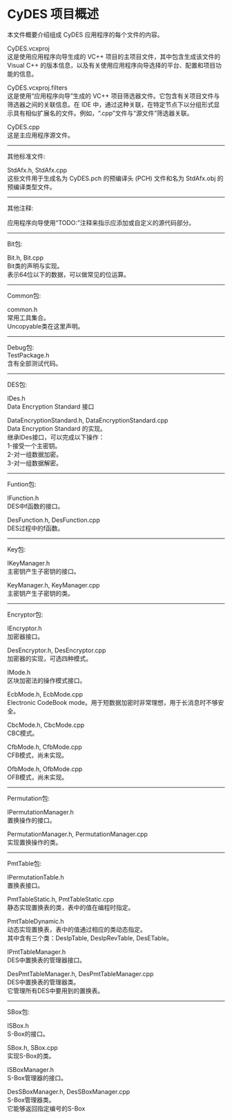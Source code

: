 ﻿CyDES 项目概述
========================================================================
  
本文件概要介绍组成 CyDES 应用程序的每个文件的内容。  
  
CyDES.vcxproj  
    这是使用应用程序向导生成的 VC++ 项目的主项目文件，其中包含生成该文件的 Visual C++ 的版本信息，以及有关使用应用程序向导选择的平台、配置和项目功能的信息。

CyDES.vcxproj.filters   
    这是使用“应用程序向导”生成的 VC++ 项目筛选器文件。它包含有关项目文件与筛选器之间的关联信息。在 IDE 中，通过这种关联，在特定节点下以分组形式显示具有相似扩展名的文件。例如，“.cpp”文件与“源文件”筛选器关联。

CyDES.cpp  
    这是主应用程序源文件。  


------  
其他标准文件:  
  
StdAfx.h, StdAfx.cpp  
    这些文件用于生成名为 CyDES.pch 的预编译头 (PCH) 文件和名为 StdAfx.obj 的预编译类型文件。  
	 
------  
其他注释:  
  
应用程序向导使用“TODO:”注释来指示应添加或自定义的源代码部分。  
  
------  
Bit包:  
  
Bit.h, Bit.cpp   
	Bit类的声明与实现。  
	表示64位以下的数据，可以做常见的位运算。  
	  
------  
Common包:  
  
common.h   
	常用工具集合。  
	Uncopyable类在这里声明。    
	  
------   
Debug包:  
	TestPackage.h  
	含有全部测试代码。  
	  
------  
DES包:  
  
IDes.h  
	Data Encryption Standard 接口  
	  
DataEncryptionStandard.h, DataEncryptionStandard.cpp  
	Data Encryption Standard 的实现。  
	继承IDes接口，可以完成以下操作：  
	1-接受一个主密钥。  
	2-对一组数据加密。  
	3-对一组数据解密。  
	  
------  
Funtion包:  
  
IFunction.h  
	DES中f函数的接口。  
	  
DesFunction.h, DesFunction.cpp  
	DES过程中的f函数。  
	  
------  
Key包:  
  
IKeyManager.h  
	主密钥产生子密钥的接口。  
	  
KeyManager.h, KeyManager.cpp   
	主密钥产生子密钥的类。  
	  
------  
Encryptor包:  
  
IEncryptor.h  
	加密器接口。  
	  
DesEncryptor.h, DesEncryptor.cpp  
	加密器的实现，可选四种模式。
	  
IMode.h  
	区块加密法的操作模式接口。  

EcbMode.h, EcbMode.cpp  
	Electronic CodeBook mode。用于短数据加密时非常理想，用于长消息时不够安全。

CbcMode.h, CbcMode.cpp  
	CBC模式。

CfbMode.h, CfbMode.cpp  
	CFB模式，尚未实现。  
	  
OfbMode.h, OfbMode.cpp   
	OFB模式，尚未实现。  
	  
------  
Permutation包:    
  
IPermutationManager.h  
	置换操作的接口。    
	  
PermutationManager.h, PermutationManager.cpp  
	实现置换操作的类。  
	  
------  
PmtTable包:   
    
IPermutationTable.h  
	置换表接口。   
	 
PmtTableStatic.h, PmtTableStatic.cpp  
	静态实现置换表的类，表中的值在编程时指定。  
	  
PmtTableDynamic.h  
	动态实现置换表，表中的值通过相应的类动态指定。  
	其中含有三个类：DesIpTable, DesIpRevTable, DesETable。  
	  
IPmtTableManager.h  
	DES中置换表的管理器接口。  
	  
DesPmtTableManager.h, DesPmtTableManager.cpp  
	DES中置换表的管理器类。  
	它管理所有DES中要用到的置换表。  
	  
------  
SBox包:  
  
ISBox.h   
	S-Box的接口。  
	  
SBox.h, SBox.cpp  
	实现S-Box的类。  
	  
ISBoxManager.h  
	S-Box管理器的接口。  
	  
DesSBoxManager.h, DesSBoxManager.cpp  
	S-Box管理器类。  
	它能够返回指定编号的S-Box  
	  